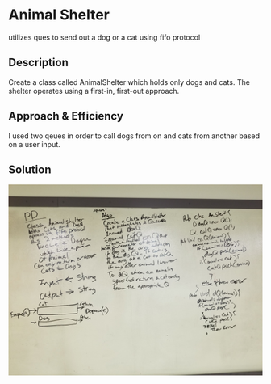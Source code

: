 # Animal Shelter
utilizes ques to send out a dog or a cat using fifo protocol

##  Description
Create a class called AnimalShelter which holds only dogs and cats. The shelter operates using a first-in, first-out approach.

## Approach & Efficiency
I used two qeues in order to call dogs from on and cats from another based on a user input.

## Solution
<img src="../assets/animal%20shelter.jpg">